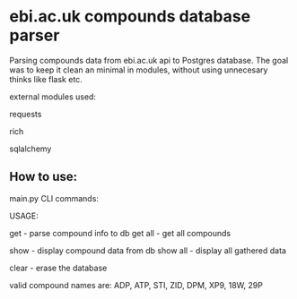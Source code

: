 # ebi.ac.uk compounds database parser

Parsing compounds data from ebi.ac.uk api to Postgres database.
The goal was to keep it clean an minimal in modules, without using
unnecesary thinks like flask etc.

external modules used:

  requests
  
  rich
  
  sqlalchemy



## How to use:

main.py CLI commands:

USAGE:
 
 get  - parse compound info to db
 get all - get all compounds
 
 show  - display compound data from db
 show all - display all gathered data

clear - erase the database
 
valid compound names are: 
ADP, ATP, STI, ZID, DPM, XP9, 18W, 29P
